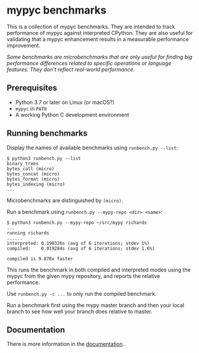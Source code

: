 # mypyc benchmarks

This is a collection of mypyc benchmarks. They are intended to track
performance of mypyc against interpreted CPython. They are also useful
for validating that a mypyc enhancement results in a measurable
performance improvement.

*Some benchmarks are microbenchmarks that are only useful for finding
big performance differences related to specific operations or language
features. They don't reflect real-world performance.*

## Prerequisites

* Python 3.7 or later on Linux (or macOS?)
* `mypyc` in `PATH`
* A working Python C development environment

## Running benchmarks

Display the names of available benchmarks using `runbench.py --list`:

```
$ python3 runbench.py --list
binary_trees
bytes_call (micro)
bytes_concat (micro)
bytes_format (micro)
bytes_indexing (micro)
...
```

Microbenchmarks are distinguished by `(micro)`.

Run a benchmark using `runbench.py --mypy-repo <dir> <name>`:

```
$ python3 runbench.py --mypy-repo ~/src/mypy richards
...
running richards
......
interpreted: 0.190326s (avg of 6 iterations; stdev 1%)
compiled:    0.019284s (avg of 6 iterations; stdev 1.6%)

compiled is 9.870x faster
```

This runs the benchmark in both compiled and interpreted modes using
the mypyc from the given mypy repository, and reports the relative
performance.

Use `runbench.py -c ...` to only run the compiled benchmark.

Run a benchmark first using the mypy master branch and then your local
branch to see how well your branch does relative to master.

## Documentation

There is more information in the
[documentation](https://github.com/mypyc/mypyc-benchmarks/blob/master/doc/benchmarks.rst).

